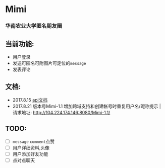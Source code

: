 # Mimi 
### 华南农业大学匿名朋友圈

## 当前功能:
- 用户登录
- 发送可匿名可附图片可定位的`message`
- 发表评论

## 文档:
- 2017.8.15 [api文档](./doc/api-list.md)
- 2017.8.21 版本号Mimi-1.1  增加跨域支持和创建帐号时重复用户名/昵称提示 | 请求地址: http://104.224.174.146:8080/Mimi-1.1/

## TODO:
- [ ] `message` `comment`点赞
- [ ] 用户详细资料,头像
- [ ] 用户添加好友功能
- [ ] 点对点聊天
